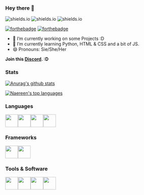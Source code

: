 ### Hey there 👋
![shields.io](https://img.shields.io/badge/in%20love%20with-leo-critical) ![shields.io](https://img.shields.io/badge/os-linux-success) ![shields.io](https://img.shields.io/badge/learning-python-important)

[![forthebadge](https://forthebadge.com/images/badges/makes-people-smile.svg)](https://forthebadge.com) [![forthebadge](https://forthebadge.com/images/badges/built-with-love.svg)](https://forthebadge.com)

- 🔭 I’m currently working on some Projects :D
- 🌱 I’m currently learning Python, HTML & CSS and a bit of JS.
- 😄 Pronouns: Sie/She/Her


**Join this [Discord](https://discord.gg/fP6nhSKkA2). :D**


### Stats
[![Anurag's github stats](https://github-readme-stats.vercel.app/api?username=xcodecat&theme=radical)](https://github.com/anuraghazra/github-readme-stats)

[![Naereen's top languages](https://github-readme-stats.vercel.app/api/top-langs/?username=xcodecat&theme=radical)](https://github.com/anuraghazra/github-readme-stats)

### Languages
<div style="display: flex; flex-direction: row;">
  <img src="https://cdn.jsdelivr.net/gh/devicons/devicon/icons/python/python-original.svg" width="40" height="40" />
  <img src="https://cdn.jsdelivr.net/gh/devicons/devicon/icons/html5/html5-original.svg" width="40" height="40"/>
  <img src="https://cdn.jsdelivr.net/gh/devicons/devicon/icons/css3/css3-original.svg" width="40" height="40" />
  <img src="https://cdn.jsdelivr.net/gh/devicons/devicon/icons/markdown/markdown-original.svg" width="40" height="40"/>
</div>


### Frameworks
<div style="display: flex; flex-direction: row;">
  <img src="https://cdn.discordapp.com/attachments/857979752991031296/942470898286485524/Logo1.svg" width="40px" height="40px">
  <img src="https://cdn.discordapp.com/attachments/833975608274583552/972446367723171870/2ABXjyQc_4x.png" width="40px" height="40px">
</div>  


### Tools & Software
<div style="display: flex; flex-direction: row;">
  <img src="https://cdn.discordapp.com/attachments/857979752991031296/928241026555084840/vscode.png" width="40px" height="40px">
  <img src="https://cdn.jsdelivr.net/gh/devicons/devicon/icons/github/github-original.svg" height="40px" width="40px" />
  <img src="https://cdn.jsdelivr.net/gh/devicons/devicon/icons/git/git-original.svg" height="40px" width="40px"/>
  <img src="https://cdn.jsdelivr.net/gh/devicons/devicon/icons/linux/linux-original.svg" heigth="40px" width="40px"/>
</div>
